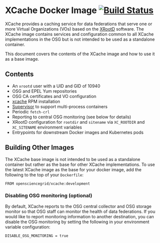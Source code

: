 XCache Docker Image [![Build Status](https://travis-ci.org/opensciencegrid/docker-xcache.svg?branch=master)](https://travis-ci.org/opensciencegrid/docker-xcache)
===================

XCache provides a caching service for data federations that serve one or more Virtual Organizations (VOs) based on the
[XRootD](http://xrootd.org/) software.
The XCache image contains services and configuration common to all XCache implementations in the OSG but is not intended
to be used as a standalone container.

This document covers the contents of the XCache image and how to use it as a base image.

Contents
--------

- An `xrootd` user with a UID and GID of 10940
- OSG and EPEL Yum repositories
- OSG CA certificates and VO configuration
- [xcache](https://github.com/opensciencegrid/xcache) RPM installation
- [Supervisor](supervisord.org/) to support multi-process containers
- Periodic `fetch-crl`
- Reporting to central OSG monitoring (see below for details)
- XRootD configuration for `rootdir` and `sitename` via `XC_ROOTDIR` and `XC_SITENAME` environment variables
- Entrypoints for downstream Docker images and Kubernetes pods

Building Other Images
---------------------

The XCache base image is not intended to be used as a standalone container but rather as the base for other XCache
implementations.
To use the latest XCache image as the base for your docker image, add the following to the top of your `Dockerfile`:

```
FROM opensciencegrid/xcache:development
```

### Disabling OSG monitoring (optional) ###

By default, XCache reports to the OSG central collector and OSG storage monitor so that OSG staff can monitor the health
of data federations.
If you would like to report monitoring information to another destination, you can disable the OSG monitoring by setting
the following in your environment variable configuration:

```
DISABLE_OSG_MONITORING = true
```
